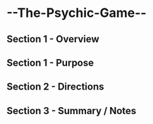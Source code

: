 # --The-Psychic-Game--


## Section 1 - Overview


## Section 1 - Purpose


## Section 2 - Directions


## Section 3 - Summary / Notes